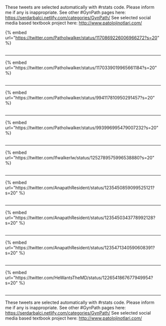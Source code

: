

These tweets are selected automatically with #rstats code. Please inform me if any is inappropriate.
See other #GynPath pages here: https://serdarbalci.netlify.com/categories/GynPath/ 
See selected social media based textbook project here: http://www.patolojinotlari.com/

{% embed url="https://twitter.com/Patholwalker/status/1170869226006966272?s=20" %}<br>
<br>
<hr>
{% embed url="https://twitter.com/Patholwalker/status/1170339019965661184?s=20" %}<br>
<br>
<hr>
{% embed url="https://twitter.com/Patholwalker/status/994117810950291457?s=20" %}<br>
<br>
<hr>
{% embed url="https://twitter.com/Patholwalker/status/993996995479007232?s=20" %}<br>
<br>
<hr>
{% embed url="https://twitter.com/lfwalkerlw/status/1252789575996538880?s=20" %}<br>
<br>
<hr>
{% embed url="https://twitter.com/AnapathResident/status/1235450859099525121?s=20" %}<br>
<br>
<hr>
{% embed url="https://twitter.com/AnapathResident/status/1235450343778992128?s=20" %}<br>
<br>
<hr>
{% embed url="https://twitter.com/AnapathResident/status/1235471340590608391?s=20" %}<br>
<br>
<hr>
{% embed url="https://twitter.com/HeWantsTheMD/status/1226541867677949954?s=20" %}<br>
<br>
<hr>


These tweets are selected automatically with #rstats code. Please inform me if any is inappropriate.
See other #GynPath pages here: https://serdarbalci.netlify.com/categories/GynPath/ 
See selected social media based textbook project here: http://www.patolojinotlari.com/
